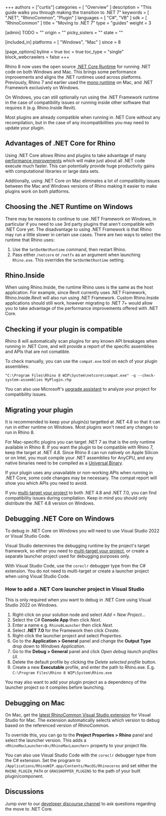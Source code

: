 +++
authors = ["curtis"]
categories = [ "Overview" ]
description = "This guide walks you through making the transition to .NET 7"
keywords = [ ".NET", "RhinoCommon", "Plugin" ]
languages = [ "C#", "VB" ]
sdk = [ "RhinoCommon" ]
title = "Moving to .NET 7"
type = "guides"
weight = 3

[admin]
TODO = ""
origin = ""
picky_sisters = ""
state = ""

[included_in]
platforms = [ "Windows", "Mac" ]
since = 8

[page_options]
byline = true
toc = true
toc_type = "single"
block_webcrawlers = false
+++

Rhino 8 now uses the open source [.NET Core Runtime](https://github.com/dotnet/runtime) for running .NET code on both Windows and Mac.
This brings some performance improvements and aligns the .NET runtimes used across platforms. Previously, Rhino 7 and earlier used the [mono runtime](https://www.mono-project.com) on Mac, and .NET Framework exclusively on Windows.

On Windows, you can still optionally run using the .NET Framework runtime in the case of compatibility issues or running inside other software that requires it (e.g. Rhino.Inside Revit).

Most plugins are already compatible when running in .NET Core without any recompilation, but in the case of any incompatibilities you may need to update your plugin.

## Advantages of .NET Core for Rhino

Using .NET Core allows Rhino and plugins to take advantage of many [performance improvements](https://devblogs.microsoft.com/dotnet/performance_improvements_in_net_7/) which will make just about all .NET code execute much faster.  This can potentially provide huge productivity gains with computational libraries or large data sets.

Additionally, using .NET Core on Mac eliminates a lot of compatibility issues between the Mac and Windows versions of Rhino making it easier to make plugins work on both platforms.

## Choosing the .NET Runtime on Windows

There may be reasons to continue to use .NET Framework on Windows, in particular if you need to use 3rd party plugins that aren't compatible with .NET Core yet.  The disadvantage to using .NET Framework is that Rhino may run a little slower in certain use cases.  There are two ways to select the runtime that Rhino uses:

1. Use the `SetDotNetRuntime` command, then restart Rhino.
1. Pass either `/netcore` or `/netfx` as an argument when launching `Rhino.exe`. This overrides the `SetDotNetRuntime` setting.

## Rhino.Inside

When using Rhino.Inside, the runtime Rhino uses is the same as the host application.  For example, since Revit currently uses .NET Framework, Rhino.Inside.Revit will also run using .NET Framework.  Custom Rhino.Inside applications should still work, however migrating to .NET 7+ would allow you to take advantage of the performance improvements offered with .NET Core.

## Checking if your plugin is compatible

Rhino 8 will automatically scan plugins for any known API breakages when running in .NET Core, and will provide a report of the specific assemblies and APIs that are not comatible.

To check manually, you can use the `compat.exe` tool on each of your plugin assemblies:

```
"C:\Program Files\Rhino 8 WIP\System\netcore\compat.exe" -q --check-system-assemblies MyPlugin.rhp
```

You can also use Microsoft's [upgrade assistant](https://learn.microsoft.com/en-us/dotnet/core/porting/upgrade-assistant-overview) to analyze your project for compatibility issues.

## Migrating your plugin

It is recommended to keep your plugin(s) targetted at .NET 4.8 so that it can run in either runtime on Windows. Most plugins won't need any changes to run in Rhino 8.

For Mac-specific plugins you can target .NET 7 as that is the only runtime available in Rhino 8. If you want the plugin to be compatible with Rhino 7, keep the target at .NET 4.8.  Since Rhino 8 can run natively on Apple Silicon or on Intel, you must compile your .NET assemblies for AnyCPU, and any native binaries need to be compiled as a [Universal Binary](https://developer.apple.com/documentation/apple-silicon/building-a-universal-macos-binary).

If your plugin uses any unavailable or non-working APIs when running in .NET Core, some code changes may be necessary. The compat report will show you which APIs you need to avoid.

If you [multi-target your project](https://learn.microsoft.com/en-us/nuget/create-packages/multiple-target-frameworks-project-file) to both .NET 4.8 and .NET 7.0, you can find compatibility issues during compilation. Keep in mind you should only distribute the .NET 4.8 version on Windows.

## Debugging .NET Core on Windows

To debug in .NET Core on Windows you will need to use Visual Studio 2022 or Visual Studio Code.

Visual Studio determines the debugging runtime by the project's target framework, so either you need to [multi-target your project](https://learn.microsoft.com/en-us/nuget/create-packages/multiple-target-frameworks-project-file), or create a separate launcher project used for debugging purposes only.

With Visual Studio Code, use the `coreclr` debugger type from the C# extension. You do not need to multi-target or create a launcher project when using Visual Studio Code.

### How to add a .NET Core launcher project in Visual Studio

This is only required when you want to debug in .NET Core using Visual Studio 2022 on Windows.

1. Right-click on your solution node and select *Add > New Project...*
1. Select the C# **Console App** then click *Next*.
1. Enter a name e.g. `Rhino8Launcher` then click *Next*.
1. Select **.NET 7.0** for the Framework then click *Create*.
1. Right-click the launcher project and select *Properties*.
1. Go to the **Application > General** panel and change the **Output Type** drop down to *Windows Application*.
1. Go to the **Debug > General** panel and click *Open debug launch profiles UI*.
1. Delete the default profile by clicking the *Delete selected profile* button.
1. Create a new **Executable** profile, and enter the path to Rhino.exe. E.g. `C:\Program Files\Rhino 8 WIP\System\Rhino.exe`

You may also want to add your plugin project as a dependency of the launcher project so it compiles before launching.

## Debugging on Mac

On Mac, get the [latest RhinoCommon Visual Studio extension](https://github.com/mcneel/RhinoVisualStudioExtensions) for Visual Studio for Mac. The extension automatically selects which version to debug based on the referenced version of RhinoCommon.

To override this, you can go to the **Project Properties > Rhino** panel and select the launcher version. This adds a `<RhinoMacLauncher>8</RhinoMacLauncher>` property to your project file.

You can also use Visual Studio Code with the `coreclr` debugger type from the C# extension. Set the program to `/Applications/RhinoWIP.app/Contents/MacOS/Rhinoceros` and set either the `RHINO_PLUGIN_PATH` or `GRASSHOPPER_PLUGINS` to the path of your built plugin/component.

## Discussions

Jump over to our [developer discourse channel](https://discourse.mcneel.com/c/rhino-developer/3) to ask questions regarding the move to .NET Core.
